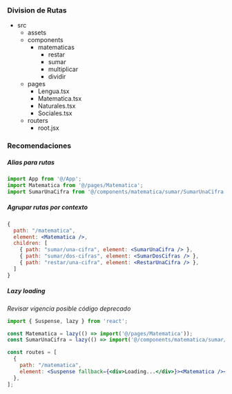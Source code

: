 
### Division de Rutas

- src
    - assets
    - components
	    - matematicas
		    - restar
		    - sumar
		    - multiplicar
		    - dividir
    - pages
	    - Lengua.tsx
	    - Matematica.tsx
	    - Naturales.tsx
	    - Sociales.tsx
    - routers
	    - root.jsx

### Recomendaciones

##### Alias para rutas

```jsx
import App from '@/App';
import Matematica from '@/pages/Matematica';
import SumarUnaCifra from '@/components/matematica/sumar/SumarUnaCifra';
```

##### Agrupar rutas por contexto

```jsx
{
  path: "/matematica",
  element: <Matematica />,
  children: [
    { path: "sumar/una-cifra", element: <SumarUnaCifra /> },
    { path: "sumar/dos-cifras", element: <SumarDosCifras /> },
    { path: "restar/una-cifra", element: <RestarUnaCifra /> },
  ]
}
```

##### **Lazy loading**

*Revisar vigencia posible código deprecado*

```jsx
import { Suspense, lazy } from 'react';

const Matematica = lazy(() => import('@/pages/Matematica'));
const SumarUnaCifra = lazy(() => import('@/components/matematica/sumar/SumarUnaCifra'));

const routes = [
  {
    path: "/matematica",
    element: <Suspense fallback={<div>Loading...</div>}><Matematica /></Suspense>,
  },
];
```
